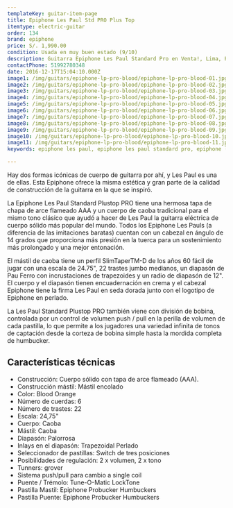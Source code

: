 ```yaml
---
templateKey: guitar-item-page
title: Epiphone Les Paul Std PRO Plus Top
itemtype: electric-guitar
order: 134
brand: epiphone
price: S/. 1,990.00
condition: Usada en muy buen estado (9/10)
description: Guitarra Epiphone Les Paul Standard Pro en Venta!, Lima, Peru
contactPhone: 51992780348
date: 2016-12-17T15:04:10.000Z
image1: /img/guitars/epiphone-lp-pro-blood/epiphone-lp-pro-blood-01.jpg
image2: /img/guitars/epiphone-lp-pro-blood/epiphone-lp-pro-blood-02.jpg
image3: /img/guitars/epiphone-lp-pro-blood/epiphone-lp-pro-blood-03.jpg
image4: /img/guitars/epiphone-lp-pro-blood/epiphone-lp-pro-blood-04.jpg
image5: /img/guitars/epiphone-lp-pro-blood/epiphone-lp-pro-blood-05.jpg
image6: /img/guitars/epiphone-lp-pro-blood/epiphone-lp-pro-blood-06.jpg
image7: /img/guitars/epiphone-lp-pro-blood/epiphone-lp-pro-blood-07.jpg
image8: /img/guitars/epiphone-lp-pro-blood/epiphone-lp-pro-blood-08.jpg
image9: /img/guitars/epiphone-lp-pro-blood/epiphone-lp-pro-blood-09.jpg
image10: /img/guitars/epiphone-lp-pro-blood/epiphone-lp-pro-blood-10.jpg
image11: /img/guitars/epiphone-lp-pro-blood/epiphone-lp-pro-blood-11.jpg
keywords: epiphone les paul, epiphone les paul standard pro, epiphone les paul standard

---
```


Hay dos formas icónicas de cuerpo de guitarra por ahí, y Les Paul es una de ellas. Esta Epiphone ofrece la misma estética y gran parte de la calidad de construcción de la guitarra en la que se inspiró.

La Epiphone Les Paul Standard Plustop PRO tiene una hermosa tapa de chapa de arce flameado AAA y un cuerpo de caoba tradicional para el mismo tono clásico que ayudó a hacer de Les Paul la guitarra eléctrica de cuerpo sólido más popular del mundo. Todos los Epiphone Les Pauls (a diferencia de las imitaciones baratas) cuentan con un cabezal en ángulo de 14 grados que proporciona más presión en la tuerca para un sostenimiento más prolongado y una mejor entonación. 

El mástil de caoba tiene un perfil SlimTaperTM-D de los años 60 fácil de jugar con una escala de 24.75", 22 trastes jumbo medianos, un diapasón de Pau Ferro con incrustaciones de trapezoides y un radio de diapasón de 12". El cuerpo y el diapasón tienen encuadernación en crema y el cabezal Epiphone tiene la firma Les Paul en seda dorada junto con el logotipo de Epiphone en perlado.

La Les Paul Standard Plustop PRO también viene con división de bobina, controlada por un control de volumen push / pull en la perilla de volumen de cada pastilla, lo que permite a los jugadores una variedad infinita de tonos de captación desde la corteza de bobina simple hasta la mordida completa de humbucker.

## Características técnicas

* Construcción: Cuerpo sólido con tapa de arce flameado (AAA).
* Construcción mástil: Mástil encolado
* Color: Blood Orange
* Número de cuerdas: 6
* Número de trastes: 22
* Escala: 24,75"
* Cuerpo: Caoba
* Mástil: Caoba
* Diapasón: Palorrosa
* Inlays en el diapasón: Trapezoidal Perlado
* Seleccionador de pastillas: Switch de tres posiciones
* Posibilidades de regulación: 2 x volumen, 2 x tono
* Tunners: grover
* Sistema push/pull para cambio a single coil
* Puente / Trémolo: Tune-O-Matic LockTone
* Pastilla Mastil: Epiphone Probucker Humbuckers
* Pastilla Puente: Epiphone Probucker Humbuckers